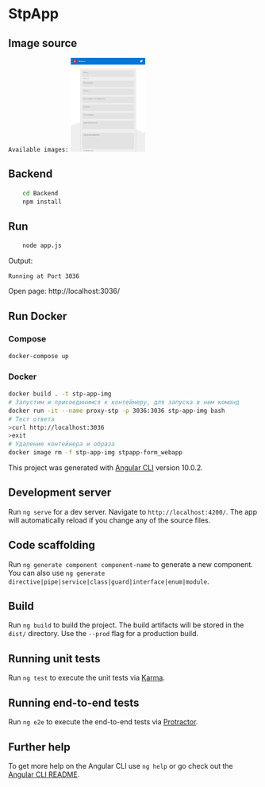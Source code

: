 # StpApp

## Image source
`Available images:`
<a href="docs/pageScreen.jpg" rel="some text">
  <img src="docs/_pageScreen.jpg" width="150" >
</a>

## Backend

```sh
    cd Backend
    npm install
```

## Run
```sh
    node app.js
```
Output:
```
Running at Port 3036
```

Open page: http://localhost:3036/

## Run Docker 

### Compose
```sh
docker-compose up
```

### Docker
```sh
docker build . -t stp-app-img
# Запустим и присоединимся к контейнеру, для запуска в нем команд
docker run -it --name proxy-stp -p 3036:3036 stp-app-img bash
# Тест ответа
>curl http://localhost:3036
>exit
# Удаление контейнера и образа
docker image rm -f stp-app-img stpapp-form_webapp
```



This project was generated with [Angular CLI](https://github.com/angular/angular-cli) version 10.0.2.

## Development server

Run `ng serve` for a dev server. Navigate to `http://localhost:4200/`. The app will automatically reload if you change any of the source files.

## Code scaffolding

Run `ng generate component component-name` to generate a new component. You can also use `ng generate directive|pipe|service|class|guard|interface|enum|module`.

## Build

Run `ng build` to build the project. The build artifacts will be stored in the `dist/` directory. Use the `--prod` flag for a production build.

## Running unit tests

Run `ng test` to execute the unit tests via [Karma](https://karma-runner.github.io).

## Running end-to-end tests

Run `ng e2e` to execute the end-to-end tests via [Protractor](http://www.protractortest.org/).

## Further help

To get more help on the Angular CLI use `ng help` or go check out the [Angular CLI README](https://github.com/angular/angular-cli/blob/master/README.md).
